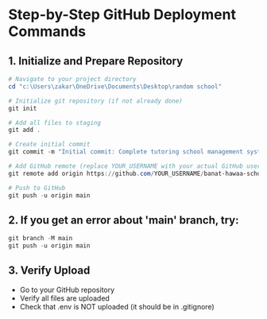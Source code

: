 # Step-by-Step GitHub Deployment Commands

## 1. Initialize and Prepare Repository

```powershell
# Navigate to your project directory
cd "c:\Users\zakar\OneDrive\Documents\Desktop\random school"

# Initialize git repository (if not already done)
git init

# Add all files to staging
git add .

# Create initial commit
git commit -m "Initial commit: Complete tutoring school management system"

# Add GitHub remote (replace YOUR_USERNAME with your actual GitHub username)
git remote add origin https://github.com/YOUR_USERNAME/banat-hawaa-school.git

# Push to GitHub
git push -u origin main
```

## 2. If you get an error about 'main' branch, try:

```powershell
git branch -M main
git push -u origin main
```

## 3. Verify Upload

- Go to your GitHub repository
- Verify all files are uploaded
- Check that .env is NOT uploaded (it should be in .gitignore)
